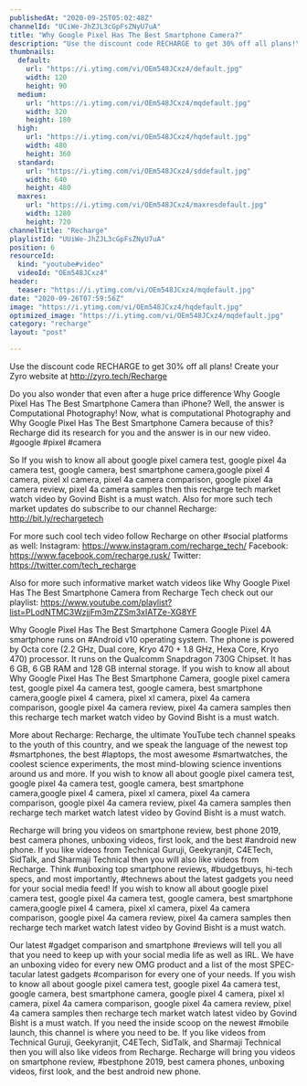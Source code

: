 ```yaml
---
publishedAt: "2020-09-25T05:02:48Z"
channelId: "UCiWe-JhZJL3cGpFsZNyU7uA"
title: "Why Google Pixel Has The Best Smartphone Camera?"
description: "Use the discount code RECHARGE to get 30% off all plans!\nCreate your Zyro website at http://zyro.tech/Recharge\n\nDo you also wonder that even after a huge price difference Why Google Pixel Has The Best Smartphone Camera than iPhone? Well, the answer is Computational Photography! Now, what is computational Photography and Why Google Pixel Has The Best Smartphone Camera because of this? Recharge did its research for you and the answer is in our new video. #google #pixel #camera\n\nSo  If you wish to know all about google pixel camera test, google pixel 4a camera test, google camera, best smartphone camera,google pixel 4 camera, pixel xl camera, pixel 4a camera comparison, google pixel 4a camera review, pixel 4a camera samples then this recharge tech market watch video by Govind Bisht is a must watch. Also for more such tech market updates do subscribe to our channel Recharge: http://bit.ly/rechargetech\n\nFor more such cool tech video follow Recharge on other #social platforms as well:\nInstagram: https://www.instagram.com/recharge_tech/\nFacebook: https://www.facebook.com/recharge.rusk/\nTwitter: https://twitter.com/tech_recharge\n\nAlso for more such informative market watch videos like Why Google Pixel Has The Best Smartphone Camera from Recharge Tech check out our playlist: https://www.youtube.com/playlist?list=PLodNTMC3WzjjFm3mZZSm3xIATZe-XG8YF\n\nWhy Google Pixel Has The Best Smartphone Camera\nGoogle Pixel 4A smartphone runs on #Android v10 operating system. The phone is powered by Octa core (2.2 GHz, Dual core, Kryo 470 + 1.8 GHz, Hexa Core, Kryo 470) processor. It runs on the Qualcomm Snapdragon 730G Chipset. It has 6 GB, 6 GB RAM and 128 GB internal storage.  If you wish to know all about Why Google Pixel Has The Best Smartphone Camera, google pixel camera test, google pixel 4a camera test, google camera, best smartphone camera,google pixel 4 camera, pixel xl camera, pixel 4a camera comparison, google pixel 4a camera review, pixel 4a camera samples then this recharge tech market watch video by Govind Bisht is a must watch. \n\nMore about Recharge: \nRecharge, the ultimate YouTube tech channel speaks to the youth of this country, and we speak the language of the newest top #smartphones, the best #laptops, the most awesome #smartwatches, the coolest science experiments, the most mind-blowing science inventions around us and more. If you wish to know all about google pixel camera test, google pixel 4a camera test, google camera, best smartphone camera,google pixel 4 camera, pixel xl camera, pixel 4a camera comparison, google pixel 4a camera review, pixel 4a camera samples then recharge tech market watch latest video by Govind Bisht is a must watch. \n\nRecharge will bring you videos on smartphone review, best phone 2019, best camera phones, unboxing videos, first look, and the best #android new phone. If you like videos from Technical Guruji, Geekyranjit, C4ETech, SidTalk, and Sharmaji Technical then you will also like videos from Recharge. Think #unboxing top smartphone reviews, #budgetbuys, hi-tech specs, and most importantly, #technews about the latest gadgets you need for your social media feed! If you wish to know all about google pixel camera test, google pixel 4a camera test, google camera, best smartphone camera,google pixel 4 camera, pixel xl camera, pixel 4a camera comparison, google pixel 4a camera review, pixel 4a camera samples then recharge tech market watch latest video by Govind Bisht is a must watch. \n\nOur latest #gadget comparison and smartphone #reviews will tell you all that you need to keep up with your social media life as well as IRL. We have an unboxing video for every new OMG product and a list of the most SPEC-tacular latest gadgets #comparison for every one of your needs. If you wish to know all about google pixel camera test, google pixel 4a camera test, google camera, best smartphone camera, google pixel 4 camera, pixel xl camera, pixel 4a camera comparison, google pixel 4a camera review, pixel 4a camera samples then recharge tech market watch latest video by Govind Bisht is a must watch. If you need the inside scoop on the newest #mobile launch, this channel is where you need to be. If you like videos from Technical Guruji, Geekyranjit, C4ETech, SidTalk, and Sharmaji Technical then you will also like videos from Recharge. Recharge will bring you videos on smartphone review, #bestphone 2019, best camera phones, unboxing videos, first look, and the best android new phone."
thumbnails:
  default:
    url: "https://i.ytimg.com/vi/OEm548JCxz4/default.jpg"
    width: 120
    height: 90
  medium:
    url: "https://i.ytimg.com/vi/OEm548JCxz4/mqdefault.jpg"
    width: 320
    height: 180
  high:
    url: "https://i.ytimg.com/vi/OEm548JCxz4/hqdefault.jpg"
    width: 480
    height: 360
  standard:
    url: "https://i.ytimg.com/vi/OEm548JCxz4/sddefault.jpg"
    width: 640
    height: 480
  maxres:
    url: "https://i.ytimg.com/vi/OEm548JCxz4/maxresdefault.jpg"
    width: 1280
    height: 720
channelTitle: "Recharge"
playlistId: "UUiWe-JhZJL3cGpFsZNyU7uA"
position: 6
resourceId:
  kind: "youtube#video"
  videoId: "OEm548JCxz4"
header:
  teaser: "https://i.ytimg.com/vi/OEm548JCxz4/mqdefault.jpg"
date: "2020-09-26T07:59:56Z"
image: "https://i.ytimg.com/vi/OEm548JCxz4/hqdefault.jpg"
optimized_image: "https://i.ytimg.com/vi/OEm548JCxz4/mqdefault.jpg"
category: "recharge"
layout: "post"

---
```

Use the discount code RECHARGE to get 30% off all plans!
Create your Zyro website at http://zyro.tech/Recharge

Do you also wonder that even after a huge price difference Why Google Pixel Has The Best Smartphone Camera than iPhone? Well, the answer is Computational Photography! Now, what is computational Photography and Why Google Pixel Has The Best Smartphone Camera because of this? Recharge did its research for you and the answer is in our new video. #google #pixel #camera

So  If you wish to know all about google pixel camera test, google pixel 4a camera test, google camera, best smartphone camera,google pixel 4 camera, pixel xl camera, pixel 4a camera comparison, google pixel 4a camera review, pixel 4a camera samples then this recharge tech market watch video by Govind Bisht is a must watch. Also for more such tech market updates do subscribe to our channel Recharge: http://bit.ly/rechargetech

For more such cool tech video follow Recharge on other #social platforms as well:
Instagram: https://www.instagram.com/recharge_tech/
Facebook: https://www.facebook.com/recharge.rusk/
Twitter: https://twitter.com/tech_recharge

Also for more such informative market watch videos like Why Google Pixel Has The Best Smartphone Camera from Recharge Tech check out our playlist: https://www.youtube.com/playlist?list=PLodNTMC3WzjjFm3mZZSm3xIATZe-XG8YF

Why Google Pixel Has The Best Smartphone Camera
Google Pixel 4A smartphone runs on #Android v10 operating system. The phone is powered by Octa core (2.2 GHz, Dual core, Kryo 470 + 1.8 GHz, Hexa Core, Kryo 470) processor. It runs on the Qualcomm Snapdragon 730G Chipset. It has 6 GB, 6 GB RAM and 128 GB internal storage.  If you wish to know all about Why Google Pixel Has The Best Smartphone Camera, google pixel camera test, google pixel 4a camera test, google camera, best smartphone camera,google pixel 4 camera, pixel xl camera, pixel 4a camera comparison, google pixel 4a camera review, pixel 4a camera samples then this recharge tech market watch video by Govind Bisht is a must watch. 

More about Recharge: 
Recharge, the ultimate YouTube tech channel speaks to the youth of this country, and we speak the language of the newest top #smartphones, the best #laptops, the most awesome #smartwatches, the coolest science experiments, the most mind-blowing science inventions around us and more. If you wish to know all about google pixel camera test, google pixel 4a camera test, google camera, best smartphone camera,google pixel 4 camera, pixel xl camera, pixel 4a camera comparison, google pixel 4a camera review, pixel 4a camera samples then recharge tech market watch latest video by Govind Bisht is a must watch. 

Recharge will bring you videos on smartphone review, best phone 2019, best camera phones, unboxing videos, first look, and the best #android new phone. If you like videos from Technical Guruji, Geekyranjit, C4ETech, SidTalk, and Sharmaji Technical then you will also like videos from Recharge. Think #unboxing top smartphone reviews, #budgetbuys, hi-tech specs, and most importantly, #technews about the latest gadgets you need for your social media feed! If you wish to know all about google pixel camera test, google pixel 4a camera test, google camera, best smartphone camera,google pixel 4 camera, pixel xl camera, pixel 4a camera comparison, google pixel 4a camera review, pixel 4a camera samples then recharge tech market watch latest video by Govind Bisht is a must watch. 

Our latest #gadget comparison and smartphone #reviews will tell you all that you need to keep up with your social media life as well as IRL. We have an unboxing video for every new OMG product and a list of the most SPEC-tacular latest gadgets #comparison for every one of your needs. If you wish to know all about google pixel camera test, google pixel 4a camera test, google camera, best smartphone camera, google pixel 4 camera, pixel xl camera, pixel 4a camera comparison, google pixel 4a camera review, pixel 4a camera samples then recharge tech market watch latest video by Govind Bisht is a must watch. If you need the inside scoop on the newest #mobile launch, this channel is where you need to be. If you like videos from Technical Guruji, Geekyranjit, C4ETech, SidTalk, and Sharmaji Technical then you will also like videos from Recharge. Recharge will bring you videos on smartphone review, #bestphone 2019, best camera phones, unboxing videos, first look, and the best android new phone.